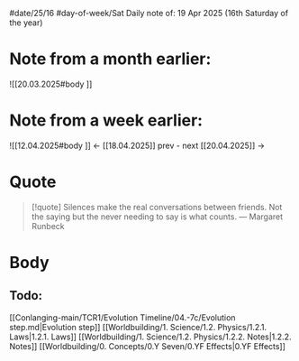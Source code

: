 
#date/25/16
#day-of-week/Sat
Daily note of: 19 Apr 2025 (16th Saturday of the year)

# Note from a month earlier:
![[20.03.2025#body ]]

# Note from a week earlier:
![[12.04.2025#body ]]
 <- [[18.04.2025]] prev - next [[20.04.2025]] ->
# Quote

> [!quote] Silences make the real conversations between friends. Not the saying but the never needing to say is what counts.
> — Margaret Runbeck
# Body

## Todo:

[[Conlanging-main/TCR1/Evolution Timeline/04.-7c/Evolution step.md|Evolution step]]
[[Worldbuilding/1. Science/1.2. Physics/1.2.1. Laws|1.2.1. Laws]]
[[Worldbuilding/1. Science/1.2. Physics/1.2.2. Notes|1.2.2. Notes]]
[[Worldbuilding/0. Concepts/0.Y Seven/0.YF Effects|0.YF Effects]]